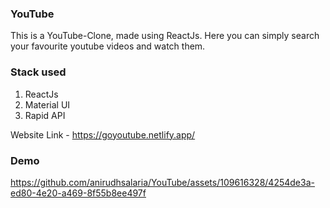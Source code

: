 ### YouTube
This is a YouTube-Clone, made using ReactJs. Here you can simply search your favourite youtube videos and watch them.                                           
### Stack used
1. ReactJs
2. Material UI
3. Rapid API

Website Link - https://goyoutube.netlify.app/

### Demo


https://github.com/anirudhsalaria/YouTube/assets/109616328/4254de3a-ed80-4e20-a469-8f55b8ee497f

